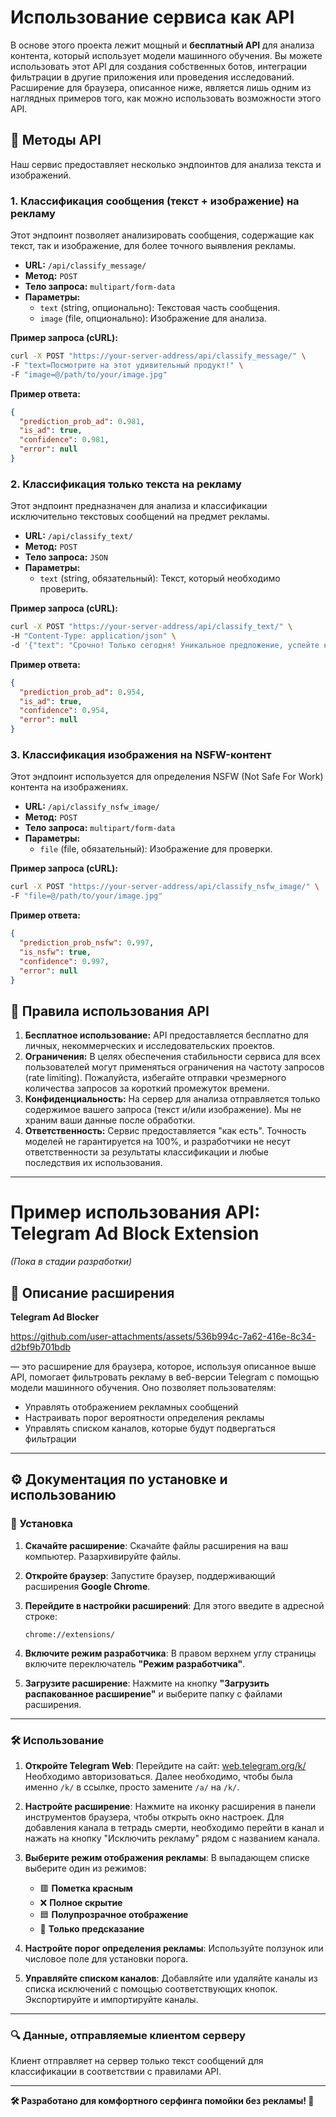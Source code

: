 # Использование сервиса как API

В основе этого проекта лежит мощный и **бесплатный API** для анализа контента, который использует модели машинного обучения. Вы можете использовать этот API для создания собственных ботов, интеграции фильтрации в другие приложения или проведения исследований. Расширение для браузера, описанное ниже, является лишь одним из наглядных примеров того, как можно использовать возможности этого API.

## 📖 Методы API

Наш сервис предоставляет несколько эндпоинтов для анализа текста и изображений.

### 1. Классификация сообщения (текст + изображение) на рекламу

Этот эндпоинт позволяет анализировать сообщения, содержащие как текст, так и изображение, для более точного выявления рекламы.

- **URL:** `/api/classify_message/`
- **Метод:** `POST`
- **Тело запроса:** `multipart/form-data`
- **Параметры:**
    - `text` (string, опционально): Текстовая часть сообщения.
    - `image` (file, опционально): Изображение для анализа.

**Пример запроса (cURL):**
```bash
curl -X POST "https://your-server-address/api/classify_message/" \
-F "text=Посмотрите на этот удивительный продукт!" \
-F "image=@/path/to/your/image.jpg"
```

**Пример ответа:**
```json
{
  "prediction_prob_ad": 0.981,
  "is_ad": true,
  "confidence": 0.981,
  "error": null
}
```

### 2. Классификация только текста на рекламу

Этот эндпоинт предназначен для анализа и классификации исключительно текстовых сообщений на предмет рекламы.

- **URL:** `/api/classify_text/`
- **Метод:** `POST`
- **Тело запроса:** `JSON`
- **Параметры:**
    - `text` (string, обязательный): Текст, который необходимо проверить.

**Пример запроса (cURL):**
```bash
curl -X POST "https://your-server-address/api/classify_text/" \
-H "Content-Type: application/json" \
-d '{"text": "Срочно! Только сегодня! Уникальное предложение, успейте купить!"}'
```

**Пример ответа:**
```json
{
  "prediction_prob_ad": 0.954,
  "is_ad": true,
  "confidence": 0.954,
  "error": null
}
```

### 3. Классификация изображения на NSFW-контент

Этот эндпоинт используется для определения NSFW (Not Safe For Work) контента на изображениях.

- **URL:** `/api/classify_nsfw_image/`
- **Метод:** `POST`
- **Тело запроса:** `multipart/form-data`
- **Параметры:**
    - `file` (file, обязательный): Изображение для проверки.

**Пример запроса (cURL):**
```bash
curl -X POST "https://your-server-address/api/classify_nsfw_image/" \
-F "file=@/path/to/your/image.jpg"
```

**Пример ответа:**
```json
{
  "prediction_prob_nsfw": 0.997,
  "is_nsfw": true,
  "confidence": 0.997,
  "error": null
}
```

## 📜 Правила использования API

1.  **Бесплатное использование:** API предоставляется бесплатно для личных, некоммерческих и исследовательских проектов.
2.  **Ограничения:** В целях обеспечения стабильности сервиса для всех пользователей могут применяться ограничения на частоту запросов (rate limiting). Пожалуйста, избегайте отправки чрезмерного количества запросов за короткий промежуток времени.
3.  **Конфиденциальность:** На сервер для анализа отправляется только содержимое вашего запроса (текст и/или изображение). Мы не храним ваши данные после обработки.
4.  **Ответственность:** Сервис предоставляется "как есть". Точность моделей не гарантируется на 100%, и разработчики не несут ответственности за результаты классификации и любые последствия их использования.

---

# Пример использования API: Telegram Ad Block Extension
*(Пока в стадии разработки)*

## 📖 Описание расширения

**Telegram Ad Blocker**

https://github.com/user-attachments/assets/536b994c-7a62-416e-8c34-d2bf9b701bdb

— это расширение для браузера, которое, используя описанное выше API, помогает фильтровать рекламу в веб-версии Telegram с помощью модели машинного обучения.
Оно позволяет пользователям:
- Управлять отображением рекламных сообщений
- Настраивать порог вероятности определения рекламы
- Управлять списком каналов, которые будут подвергаться фильтрации

---

## ⚙️ Документация по установке и использованию

### 🚀 Установка

1.  **Скачайте расширение**:
    Скачайте файлы расширения на ваш компьютер. Разархивируйте файлы.

2.  **Откройте браузер**:
    Запустите браузер, поддерживающий расширения **Google Chrome**.

3.  **Перейдите в настройки расширений**:
    Для этого введите в адресной строке:
    ```
    chrome://extensions/
    ```

4.  **Включите режим разработчика**:
    В правом верхнем углу страницы включите переключатель **"Режим разработчика"**.

5.  **Загрузите расширение**:
    Нажмите на кнопку **"Загрузить распакованное расширение"** и выберите папку с файлами расширения.

---

### 🛠️ Использование

1.  **Откройте Telegram Web**:
    Перейдите на сайт: [web.telegram.org/k/](https://web.telegram.org/k/)
    Необходимо авторизоваться. Далее необходимо, чтобы была именно `/k/` в ссылке, просто замените `/a/` на `/k/`.

2.  **Настройте расширение**:
    Нажмите на иконку расширения в панели инструментов браузера, чтобы открыть окно настроек.
    Для добавления канала в тетрадь смерти, необходимо перейти в канал и нажать на кнопку "Исключить рекламу" рядом с названием канала.

3.  **Выберите режим отображения рекламы**:
    В выпадающем списке выберите один из режимов:
    - 🟥 **Пометка красным**
    - ❌ **Полное скрытие**
    - 🟦 **Полупрозрачное отображение**
    - 🤖 **Только предсказание**

4.  **Настройте порог определения рекламы**:
    Используйте ползунок или числовое поле для установки порога.

5.  **Управляйте списком каналов**:
    Добавляйте или удаляйте каналы из списка исключений с помощью соответствующих кнопок.
    Экспортируйте и импортируйте каналы.

---

### 🔍 Данные, отправляемые клиентом серверу
Клиент отправляет на сервер только текст сообщений для классификации в соответствии с правилами API.

---

**🛠️ Разработано для комфортного серфинга помойки без рекламы! 🚀**
